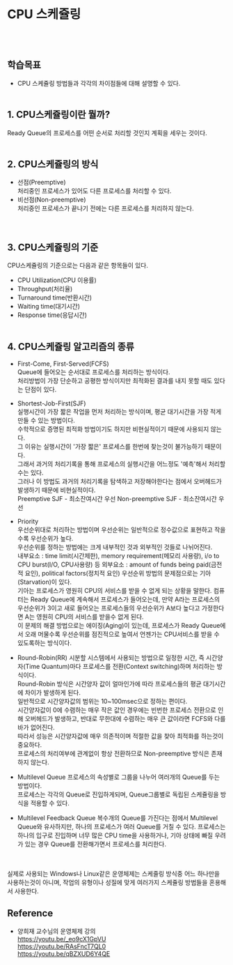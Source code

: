 # CPU 스케쥴링
<br></br>

## 학습목표
* CPU 스케쥴링 방법들과 각각의 차이점들에 대해 설명할 수 있다.
<br></br>

## 1. CPU스케쥴링이란 뭘까?
Ready Queue의 프로세스를 어떤 순서로 처리할 것인지 계획을 세우는 것이다.
<br></br>

## 2. CPU스케쥴링의 방식
* 선점(Preemptive)  
처리중인 프로세스가 있어도 다른 프로세스를 처리할 수 있다.
* 비선점(Non-preemptive)  
처리중인 프로세스가 끝나기 전에는 다른 프로세스를 처리하지 않는다.  
<br></br>

## 3. CPU스케쥴링의 기준
CPU스케쥴링의 기준으로는 다음과 같은 항목들이 있다.
* CPU Utilization(CPU 이용률)
* Throughput(처리율)
* Turnaround time(반환시간)
* Waiting time(대기시간)
* Response time(응답시간)
<br></br>

## 4. CPU스케쥴링 알고리즘의 종류
* First-Come, First-Served(FCFS)  
Queue에 들어오는 순서대로 프로세스를 처리하는 방식이다.  
처리방법이 가장 단순하고 공평한 방식이지만 최적화된 결과를 내지 못할 때도 있다는 단점이 있다.
* Shortest-Job-First(SJF)  
실행시간이 가장 짧은 작업을 먼저 처리하는 방식이며, 평균 대기시간을 가장 적게 만들 수 있는 방법이다.  
수학적으로 증명된 최적화 방법이기도 하지만 비현실적이기 때문에 사용되지 않는다.  
그 이유는 실행시간이 '가장 짧은' 프로세스를 한번에 찾는것이 불가능하기 때문이다.   
그래서 과거의 처리기록을 통해 프로세스의 실행시간을 어느정도 '예측'해서 처리할 수는 있다.  
그러나 이 방법도 과거의 처리기록을 탐색하고 저장해야한다는 점에서 오버헤드가 발생하기 때문에 비현실적이다.  
Preemptive SJF - 최소잔여시간 우선
Non-preemptive SJF - 최소잔여시간 우선
* Priority  
우선순위대로 처리하는 방법이며 우선순위는 일반적으로 정수값으로 표현하고 작을수록 우선순위가 높다.  
우선순위를 정하는 방법에는 크게 내부적인 것과 외부적인 것들로 나뉘어진다.  
내부요소 : time limit(시간제한), memory requirement(메모리 사용량), i/o to CPU burst(I/O, CPU사용량) 등
외부요소 : amount of funds being paid(금전적 요인), political factors(정치적 요인)
우선순위 방법의 문제점으로는 기아(Starvation)이 있다.  
기아는 프로세스가 영원히 CPU의 서비스를 받을 수 없게 되는 상황을 말한다.
컴퓨터는 Ready Queue에 계속해서 프로세스가 들어오는데, 만약 A라는 프로세스의 우선순위가 3이고 새로 들어오는 프로세스들의 우선순위가 A보다 높다고 가정한다면 A는 영원히 CPU의 서비스를 받을수 없게 된다.  
이 문제의 해결 방법으로는 에이징(Aging)이 있는데, 프로세스가 Ready Queue에서 오래 머물수록 우선순위를 점진적으로 높여서 언젠가는 CPU서비스를 받을 수 있도록하는 방식이다.  

* Round-Robin(RR)
시분할 시스템에서 사용되는 방법으로 일정한 시간, 즉 시간양자(Time Quantum)마다 프로세스를 전환(Context switching)하며 처리하는 방식이다.  
Round-Robin 방식은 시간양자 값이 얼마인가에 따라 프로세스들의 평균 대기시간에 차이가 발생하게 된다.  
일반적으로 시간양자값의 범위는 10~100msec으로 정하는 편이다.  
시간양자값이 0에 수렴하는 매우 작은 값인 경우에는 빈번한 프로세스 전환으로 인해 오버헤드가 발생하고, 
반대로 무한대에 수렴하는 매우 큰 값이라면 FCFS와 다를바가 없어진다.  
따라서 성능은 시간양자값에 매우 의존적이며 적절한 값을 찾아 최적화를 하는것이 중요하다.  
프로세스의 처리여부에 관계없이 항상 전환하므로 Non-preemptive 방식은 존재하지 않는다.

* Multilevel Queue
프로세스의 속성별로 그룹을 나누어 여러개의 Queue를 두는 방법이다.  
프로세스는 각각의 Queue로 진입하게되며, Queue그룹별로 독립된 스케쥴링을 방식을 적용할 수 있다.

* Multilevel Feedback Queue
복수개의 Queue를 가진다는 점에서 Multilevel Queue와 유사하지만, 하나의 프로세스가 여러 Queue를 거칠 수 있다.
프로세스는 하나의 입구로 진입하며 너무 많은 CPU time을 사용하거나, 기아 상태에 빠질 우려가 있는 경우 Queue를 전환해가면서 프로세스를 처리한다.  
<br></br>

실제로 사용되는 Windows나 Linux같은 운영체제는 스케줄링 방식중 어느 하나만을 사용하는것이 아니며, 작업의 유형이나 성질에 맞게 여러가지 스케쥴링 방법들을 혼용해서 사용한다.  

## Reference
* 양희재 교수님의 운영체제 강의  
https://youtu.be/_eo9cX1GpVU  
https://youtu.be/RAsFncT7QL0  
https://youtu.be/qBZXUD6Y4QE  
